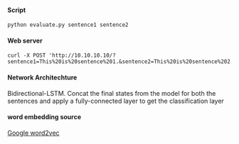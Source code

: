 #### Script

```buildoutcfg
python evaluate.py sentence1 sentence2
```


#### Web server
```
curl -X POST 'http://10.10.10.10/?sentence1=This%20is%20sentence%201.&sentence2=This%20is%20sentence%202.'
```

#### Network Architechture

Bidirectional-LSTM. Concat the final states from the model for both the sentences and apply a fully-connected layer to get the classification layer

#### word embedding source

[Google word2vec](https://code.google.com/archive/p/word2vec/)


